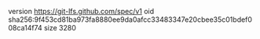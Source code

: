 version https://git-lfs.github.com/spec/v1
oid sha256:9f453cd81ba973fa8880ee9da0afcc33483347e20cbee35c01bdef008ca14f74
size 3280
